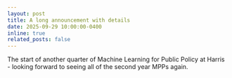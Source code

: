 ```yaml
---
layout: post
title: A long announcement with details
date: 2025-09-29 10:00:00-0400
inline: true
related_posts: false
---
```


The start of another quarter of Machine Learning for Public Policy at Harris - looking forward to seeing all of the second year MPPs again.
